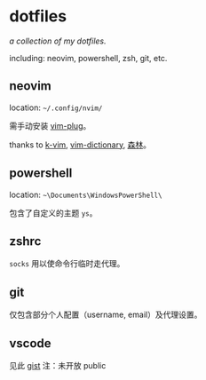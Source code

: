 # dotfiles

*a collection of my dotfiles.*

including: neovim, powershell, zsh, git, etc.

## neovim

location:  `~/.config/nvim/` 

需手动安装 [vim-plug](https://github.com/junegunn/vim-plug/)。

thanks to [k-vim](https://github.com/wklken/k-vim), [vim-dictionary](https://github.com/jayli/vim-dictionary), [森林](https://www.liuhaolin.com/vim/341.html)。

## powershell

location: `~\Documents\WindowsPowerShell\`

包含了自定义的主题 `ys`。

## zshrc

`socks` 用以使命令行临时走代理。

## git

仅包含部分个人配置（username, email）及代理设置。

## vscode

见此 [gist](https://gist.github.com/batkiz/0e17a875b6a22ec320f07e420ad3ee1a)
注：未开放 public